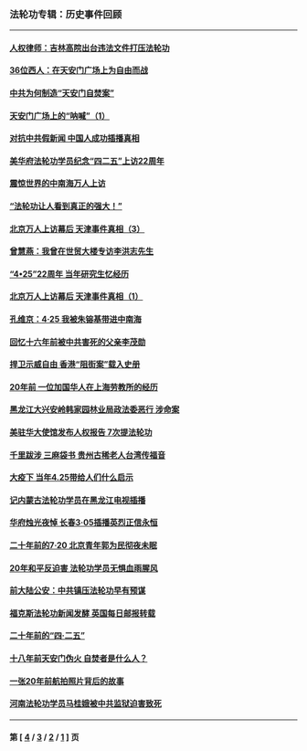 ### 法轮功专辑：历史事件回顾
---
#### [人权律师：吉林高院出台违法文件打压法轮功](../../pages/nf5793/n13825665.md?09210430) 
#### [36位西人：在天安门广场上为自由而战](../../pages/nf5793/n13390029.md?09210430) 
#### [中共为何制造“天安门自焚案”](../../pages/nf5793/n13183270.md?09210430) 
#### [天安门广场上的“呐喊”（1）](../../pages/nf5793/n13105277.md?09210430) 
#### [对抗中共假新闻 中国人成功插播真相](../../pages/nf5793/n12910618.md?09210430) 
#### [美华府法轮功学员纪念“四二五”上访22周年](../../pages/nf5793/n12904445.md?09210430) 
#### [震惊世界的中南海万人上访](../../pages/nf5793/n12903976.md?09210430) 
#### [“法轮功让人看到真正的强大！”](../../pages/nf5793/n12903195.md?09210430) 
#### [北京万人上访幕后 天津事件真相（3）](../../pages/nf5793/n12902807.md?09210430) 
#### [曾慧燕：我曾在世贸大楼专访李洪志先生](../../pages/nf5793/n12898729.md?09210430) 
#### [“4•25”22周年 当年研究生忆经历](../../pages/nf5793/n12894152.md?09210430) 
#### [北京万人上访幕后 天津事件真相（1）](../../pages/nf5793/n12885174.md?09210430) 
#### [孔维京：4·25 我被朱镕基带进中南海](../../pages/nf5793/n12864987.md?09210430) 
#### [回忆十六年前被中共害死的父亲李茂勋](../../pages/nf5793/n12880270.md?09210430) 
#### [捍卫示威自由 香港“阻街案”载入史册](../../pages/nf5793/n12811245.md?09210430) 
#### [20年前 一位加国华人在上海劳教所的经历](../../pages/nf5793/n12707932.md?09210430) 
#### [黑龙江大兴安岭韩家园林业局政法委恶行 涉命案](../../pages/nf5793/n12622815.md?09210430) 
#### [美驻华大使馆发布人权报告 7次提法轮功](../../pages/nf5793/n12520541.md?09210430) 
#### [千里跋涉 三麻袋书 贵州古稀老人台湾传福音](../../pages/nf5793/n12198750.md?09210430) 
#### [大疫下 当年4.25带给人们什么启示](../../pages/nf5793/n12058565.md?09210430) 
#### [记内蒙古法轮功学员在黑龙江电视插播](../../pages/nf5793/n11699194.md?09210430) 
#### [华府烛光夜悼 长春3·05插播英烈正信永恒](../../pages/nf5793/n11397432.md?09210430) 
#### [二十年前的7·20 北京青年郭为民彻夜未眠](../../pages/nf5793/n11354195.md?09210430) 
#### [20年和平反迫害 法轮功学员无惧血雨腥风](../../pages/nf5793/n11348279.md?09210430) 
#### [前大陆公安：中共镇压法轮功早有预谋](../../pages/nf5793/n11352168.md?09210430) 
#### [福克斯法轮功新闻发酵  英国每日邮报转载](../../pages/nf5793/n11285952.md?09210430) 
#### [二十年前的“四·二五”](../../pages/nf5793/n11207639.md?09210430) 
#### [十八年前天安门伪火 自焚者是什么人？](../../pages/nf5793/n10996556.md?09210430) 
#### [一张20年前航拍照片背后的故事](../../pages/nf5793/n10693797.md?09210430) 
#### [河南法轮功学员马桂娥被中共监狱迫害致死](../../pages/nf5793/n10684974.md?09210430) 

---
#### 第 [ [4](./4.md?09210430) / [3](./3.md?09210430) / [2](./2.md?09210430) / [1](./1.md?09210430) ] 页
